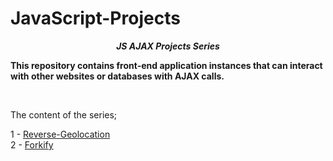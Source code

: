# JavaScript-Projects

**_<center> JS AJAX Projects Series </center>_**

**This repository contains front-end application instances that can interact with other websites or databases with AJAX calls.**

<br>

The content of the series;

1 - [Reverse-Geolocation](1-Reverse-Geolocation/README.md) <br>
2 - [Forkify](2-Forkify/README.md) <br>
